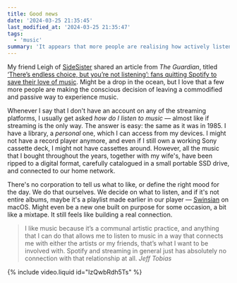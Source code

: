 ```yaml
---
title: Good news
date: '2024-03-25 21:35:45'
last_modified_at: '2024-03-25 21:35:47'
tags:
  - 'music'
summary: 'It appears that more people are realising how actively listening to music is something we should have never stopped doing.'
---
```

My friend Leigh of [SideSister](https://sidesister.bandcamp.com/) shared an article from _The Guardian_, titled [‘There’s endless choice, but you’re not listening’: fans quitting Spotify to save their love of music](https://www.theguardian.com/music/2022/sep/27/theres-endless-choice-but-youre-not-listening-fans-quitting-spotify-to-save-their-love-of-music). Might be a drop in the ocean, but I love that a few more people are making the conscious decision of leaving a commodified and passive way to experience music.

Whenever I say that I don't have an account on any of the streaming platforms, I usually get asked _how do I listen to music_ — almost like if streaming is the only way. The answer is easy: the same as it was in 1985. I have a library, a _personal_ one, which I can access from my devices. I might not have a record player anymore, and even if I still own a working Sony cassette deck, I might not have cassettes around. However, all the music that I bought throughout the years, together with my wife's, have been ripped to a digital format, carefully catalogued in a small portable SSD drive, and connected to our home network.

There's no corporation to tell us what to like, or define the right mood for the day. We do that ourselves. We decide on what to listen, and if it's not entire albums, maybe it's a playlist made earlier in our player — [Swinsian](http://swinsian.com) on macOS. Might even be a new one built on purpose for some occasion, a bit like a mixtape. It still feels like building a real connection.

> I like music because it’s a communal artistic practice, and anything that I can do that allows me to listen to music in a way that connects me with either the artists or my friends, that’s what I want to be involved with. Spotify and streaming in general just has absolutely no connection with that relationship at all.
> <cite>Jeff Tobias</cite>

{% include video.liquid id="IzQwbRdh5Ts" %}
